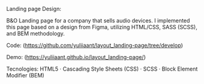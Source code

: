 Landing page
Design:

B&O
Landing page for a company that sells audio devices. I implemented this page based on a design from Figma, utilizing HTML/CSS, SASS (SCSS), and BEM methodology.

Code: (https://github.com/yuliiaant/layout_landing-page/tree/develop)

Demo: (https://yuliiaant.github.io/layout_landing-page/)

Tecnologies: HTML5 · Cascading Style Sheets (CSS) · SCSS · Block Element Modifier (BEM)
